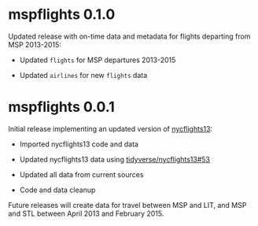 # mspflights 0.1.0

Updated release with on-time data and metadata for flights departing from MSP 2013-2015:

* Updated `flights` for MSP departures 2013-2015

* Updated `airlines` for new `flights` data

# mspflights 0.0.1

Initial release implementing an updated version of [nycflights13](https://nycflights13.tidyverse.org):

* Imported nycflights13 code and data

* Updated nycflights13 data using [tidyverse/nycflights13#53](https://github.com/tidyverse/nycflights13/pull/53)

* Updated all data from current sources

* Code and data cleanup

Future releases will create data for travel between MSP and LIT, and MSP and STL between April 2013 and February 2015.
